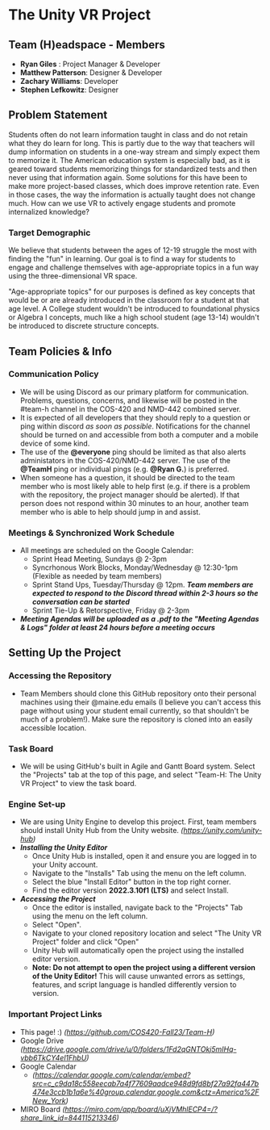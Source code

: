 # The Unity VR Project

## Team (H)eadspace - Members
- __Ryan Giles__ : Project Manager & Developer
- __Matthew Patterson__: Designer & Developer
- __Zachary Williams__: Developer
- __Stephen Lefkowitz__: Designer

## Problem Statement
Students often do not learn information taught in class and do not retain what they do learn for long. This is partly due to the way that teachers will dump information on students in a one-way stream and simply expect them to memorize it. The American education system is especially bad, as it is geared toward students memorizing things for standardized tests and then never using that information again. Some solutions for this have been to make more project-based classes, which does improve retention rate. Even in those cases, the way the information is actually taught does not change much. How can we use VR to actively engage students and promote internalized knowledge?

### Target Demographic
We believe that students between the ages of 12-19 struggle the most with finding the "fun" in learning. Our goal is to find a way for students to engage and challenge themselves with age-appropriate topics in a fun way using the three-dimensional VR space.

"Age-appropriate topics" for our purposes is defined as key concepts that would be or are already introduced in the classroom for a student at that age level. A College student wouldn't be introduced to foundational physics or Algebra I concepts, much like a high school student (age 13-14) wouldn't be introduced to discrete structure concepts.



## Team Policies & Info

### Communication Policy
- We will be using Discord as our primary platform for communication. Problems, questions, concerns, and likewise will be posted in the #team-h channel in the COS-420 and NMD-442 combined server.
- It is expected of all developers that they should reply to a question or ping within discord *as soon as possible*. Notifications for the channel should be turned on and accessible from both a computer and a mobile device of some kind.
- The use of the __@everyone__ ping should be limited as that also alerts administators in the COS-420/NMD-442 server. The use of the __@TeamH__ ping or individual pings (e.g. __@Ryan G.__) is preferred.
- When someone has a question, it should be directed to the team member who is most likely able to help first (e.g. if there is a problem with the repository, the project manager should be alerted). If that person does not respond within 30 minutes to an hour, another team member who is able to help should jump in and assist.

### Meetings & Synchronized Work Schedule
- All meetings are scheduled on the Google Calendar:
    - Sprint Head Meeting, Sundays @ 2-3pm
    - Syncrhonous Work Blocks, Monday/Wednesday @ 12:30-1pm (Flexible as needed by team members)
    - Sprint Stand Ups, Tuesday/Thursday @ 12pm. __*Team members are expected to respond to the Discord thread within 2-3 hours so the conversation can be started*__
    - Sprint Tie-Up & Retorspective, Friday @ 2-3pm
- __*Meeting Agendas will be uploaded as a .pdf to the "Meeting Agendas & Logs" folder at least 24 hours before a meeting occurs*__



## Setting Up the Project

### Accessing the Repository
- Team Members should clone this GitHub repository onto their personal machines using their @maine.edu emails (I believe you can't access this page without using your student email currently, so that shouldn't be much of a problem!). Make sure the repository is cloned into an easily accessible location.

### Task Board
- We will be using GitHub's built in Agile and Gantt Board system. Select the "Projects" tab at the top of this page, and select "Team-H: The Unity VR Project" to view the task board.

### Engine Set-up
- We are using Unity Engine to develop this project. First, team members should install Unity Hub from the Unity website. *(https://unity.com/unity-hub)*
- __*Installing the Unity Editor*__
    - Once Unity Hub is installed, open it and ensure you are logged in to your Unity account.
    - Navigate to the "Installs" Tab using the menu on the left column.
    - Select the blue "Install Editor" button in the top right corner.
    - Find the editor version __2022.3.10f1 (LTS)__ and select Install.
- __*Accessing the Project*__
    - Once the editor is installed, navigate back to the "Projects" Tab using the menu on the left column.
    - Select "Open".
    - Navigate to your cloned repository location and select "The Unity VR Project" folder and click "Open"
    - Unity Hub will automatically open the project using the installed editor version.
    - __Note: Do not attempt to open the project using a different version of the Unity Editor!__ This will cause unwanted errors as settings, features, and script language is handled differently version to version.


### Important Project Links
- This page! :) *(https://github.com/COS420-Fall23/Team-H)*
- Google Drive *(https://drive.google.com/drive/u/0/folders/1Fd2qGNTOkj5mIHq-vbb6TkCY4el1FhbU)*
- Google Calendar
    - *(https://calendar.google.com/calendar/embed?src=c_c9da18c558eecab7a4f77609aadce948d9fd8bf27a92fa447b474e3ccb1b1a6e%40group.calendar.google.com&ctz=America%2FNew_York)*
- MIRO Board *(https://miro.com/app/board/uXjVMhlECP4=/?share_link_id=844115213346)*
